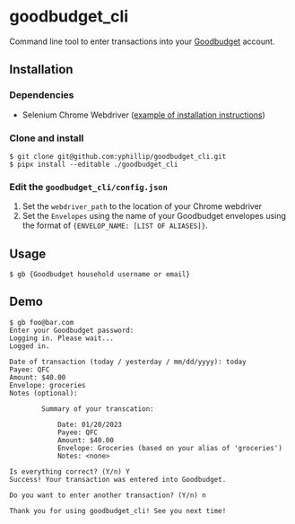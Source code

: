 # goodbudget_cli

Command line tool to enter transactions into your [Goodbudget](https://goodbudget.com/) account.

## Installation
### Dependencies
- Selenium Chrome Webdriver ([example of installation instructions](https://cloudbytes.dev/snippets/run-selenium-and-chrome-on-wsl2))

### Clone and install
```
$ git clone git@github.com:yphillip/goodbudget_cli.git
$ pipx install --editable ./goodbudget_cli
```
### Edit the `goodbudget_cli/config.json`
1. Set the `webdriver_path` to the location of your Chrome webdriver
2. Set the `Envelopes` using the name of your Goodbudget envelopes using the format of `{ENVELOP_NAME: [LIST OF ALIASES]}`.
## Usage
```
$ gb {Goodbudget household username or email}
```

## Demo
```
$ gb foo@bar.com
Enter your Goodbudget password:
Logging in. Please wait...
Logged in.

Date of transaction (today / yesterday / mm/dd/yyyy): today
Payee: QFC
Amount: $40.00
Envelope: groceries
Notes (optional):

        Summary of your transcation:

            Date: 01/20/2023
            Payee: QFC
            Amount: $40.00
            Envelope: Groceries (based on your alias of 'groceries')
            Notes: <none>

Is everything correct? (Y/n) Y
Success! Your transaction was entered into Goodbudget.

Do you want to enter another transaction? (Y/n) n

Thank you for using goodbudget_cli! See you next time!
```